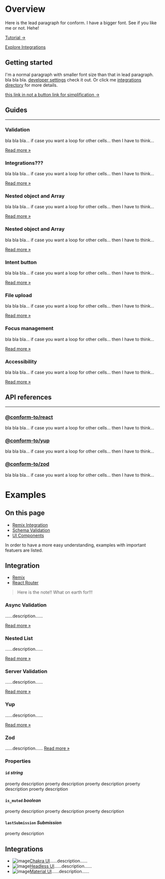 # Overview

<!-- lead -->

Here is the lead paragraph for conform. I have a bigger font. See if you like me or not. Hehe!

<!-- /lead -->

<!-- button -->

[Tutorial &rarr;](/docs/tutorial.md)

<!-- /button -->
<!-- button variant="outline"-->

[Explore Integrations](/docs/integrations.md)

<!-- /button -->

## Getting started

I'm a normal paragraph with smaller font size than that in lead paragraph. bla bla bla. [developer settings](#) check it out. Or click me [integrations directory](/docs/integrations.md) for more details.

[this link in not a button link for simplification &rarr;](/docs/integrations.md)

## Guides

---

<!-- grid -->
<!-- cell -->

### Validation

bla bla bla... if case you want a loop for other cells... then I have to think...

[Read more &raquo;](/docs/validation.md)

<!-- /cell -->

<!-- cell -->

### Integrations???

bla bla bla... if case you want a loop for other cells... then I have to think...

[Read more &raquo;](/docs/integrations.md)

<!-- /cell -->

<!-- cell -->

### Nested object and Array

bla bla bla... if case you want a loop for other cells... then I have to think...

[Read more &raquo;](/docs/configuration.md)

<!-- /cell -->

<!-- cell -->

### Nested object and Array

bla bla bla... if case you want a loop for other cells... then I have to think...

[Read more &raquo;](/docs/configuration.md)

<!-- /cell -->

<!-- cell -->

### Intent button

bla bla bla... if case you want a loop for other cells... then I have to think...

[Read more &raquo;](/docs/intent-button.md)

<!-- /cell -->

<!-- cell -->

### File upload

bla bla bla... if case you want a loop for other cells... then I have to think...

[Read more &raquo;](/docs/file-upload.md)

<!-- /cell -->

<!-- cell -->

### Focus management

bla bla bla... if case you want a loop for other cells... then I have to think...

[Read more &raquo;](/docs/focus-management.md)

<!-- /cell -->

<!-- cell -->

### Accessibility

bla bla bla... if case you want a loop for other cells... then I have to think...

[Read more &raquo;](/docs/accessibility.md)

<!-- /cell -->
<!-- /grid -->

## API references

---

<!-- resource -->

### [@conform-to/react](/api/react)

bla bla bla... if case you want a loop for other cells... then I have to think...

<!-- /resource -->
<!-- resource -->

### [@conform-to/yup](/api/yup)

bla bla bla... if case you want a loop for other cells... then I have to think...

<!-- /resource -->
<!-- resource -->

### [@conform-to/zod](/api/zod)

bla bla bla... if case you want a loop for other cells... then I have to think...

<!-- /resource -->

# Examples

<!-- aside -->

## On this page

- [Remix Integration](#remix-integration)
- [Schema Validation](#schema-validation)
- [UI Components](#ui-components)

<!-- /aside -->

<!-- lead -->

In order to have a more easy understanding, examples with important featuers are listed.

<!-- /lead -->

## Integration

- [Remix](/examples/remix)
- [React Router](/examples/react-router)

> Here is the note!! What on earth for!!!

<!-- grid -->
<!-- cell -->

### Async Validation

......description......

[Read more &raquo;](/examples/async-validation)

<!-- /cell -->

<!-- cell -->

### Nested List

......description......

[Read more &raquo;](/examples/nested-list)

<!-- /cell -->

<!-- cell -->

### Server Validation

......description......

[Read more &raquo;](/examples/server-validation)

<!-- /cell -->

<!-- cell -->

### Yup

......description......

[Read more &raquo;](/examples/yup)

<!-- /cell -->

<!-- cell -->

### Zod

......description......
[Read more &raquo;](/examples/zod)

<!-- /cell -->
<!-- /grid -->

### Properties

<!-- attributes -->

#### `id` _string_

proerty description proerty description proerty description proerty description proerty description

#### `is_muted` _boolean_

proerty description proerty description proerty description

#### `lastSubmission` _Submission_

proerty description

<!-- /attributes -->

## Integrations

- ![image](image.svg)[Chakra UI](/examples/chakra-ui)......description......
- ![image](image.svg)[Headless UI](/examples/headless-ui)......description......
- ![image](image.svg)[Material UI](/examples/material-ui)......description......

